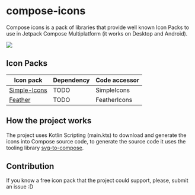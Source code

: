 # compose-icons

Compose icons is a pack of libraries that provide well known Icon Packs to use in Jetpack Compose Multiplatform (it works on Desktop and Android).

![](https://i.imgur.com/tkN9U0B.png)

## Icon Packs

| Icon pack | Dependency | Code accessor |
| --- | --- | --- |
| [Simple-Icons](https://simpleicons.org/) | TODO | SimpleIcons |
| [Feather](https://feathericons.com/) | TODO | FeatherIcons |

## How the project works

The project uses Kotlin Scripting (main.kts) to download and generate the icons into Compose source code, to generate the source code it uses the tooling library [svg-to-compose](https://github.com/DevSrSouza/svg-to-compose).

## Contribution

If you know a free icon pack that the project could support, please, submit an issue :D